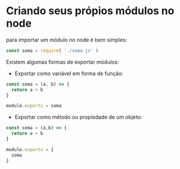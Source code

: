 # Criando seus própios módulos no node

para importar um módulo no node é bem simples:

```js
const soma = require( './soma.js' )
```

Existem algumas formas de exportar módulos:

* Exportar como variável em forma de função:

```js
const soma = (a, b) => {
  return a + b
}

module.exports = soma
```

* Exportar como método ou propiedade de um objeto:

```js
const soma = (a,b) => {
  return a + b
}

module.exports = {
  soma
}
```